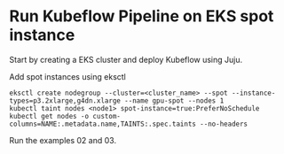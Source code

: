 # Run Kubeflow Pipeline on EKS spot instance

Start by creating a EKS cluster and deploy Kubeflow using Juju.

Add spot instances using eksctl

```
eksctl create nodegroup --cluster=<cluster_name> --spot --instance-types=p3.2xlarge,g4dn.xlarge --name gpu-spot --nodes 1
kubectl taint nodes <node1> spot-instance=true:PreferNoSchedule
kubectl get nodes -o custom-columns=NAME:.metadata.name,TAINTS:.spec.taints --no-headers
```

Run the examples 02 and 03.

